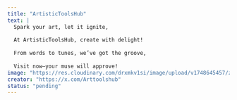 ```yaml
---
title: "ArtisticToolsHub"
text: |
  Spark your art, let it ignite,
  
  At ArtisticToolsHub, create with delight!
  
  From words to tunes, we’ve got the groove,
  
  Visit now—your muse will approve!
image: "https://res.cloudinary.com/drxmkv1si/image/upload/v1748645457/znbwejvd9btd4cjibjpq.jpg"
creator: "https://x.com/Arttoolshub"
status: "pending"
---
```

